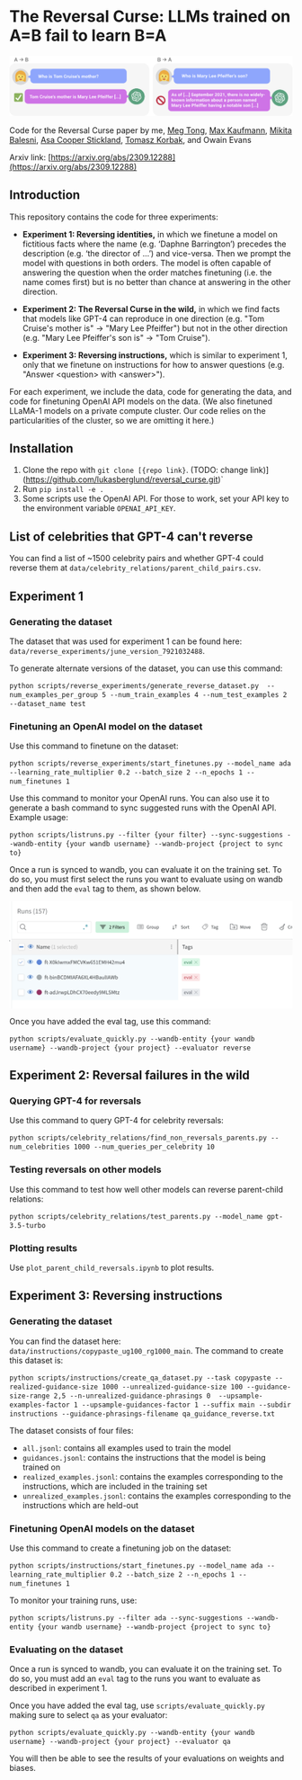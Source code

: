 
# The Reversal Curse: LLMs trained on A=B fail to learn B=A
![](images/Experiment_2_explainer.png)

Code for the Reversal Curse paper by me, [Meg Tong](https://github.com/meg-tong), [Max Kaufmann](https://github.com/max-kaufmann), [Mikita Balesni](https://github.com/mbalesni), [Asa Cooper Stickland](https://github.com/AsaCooperStickland), [Tomasz Korbak](https://github.com/tomekkorbak), and Owain Evans 

Arxiv link: [https://arxiv.org/abs/2309.12288](https://arxiv.org/abs/2309.12288)


## Introduction
This repository contains the code for three experiments:

* **Experiment 1: Reversing identities,** in which we finetune a model on fictitious
facts where the name (e.g. ‘Daphne Barrington’) precedes the description (e.g. ‘the director of ...’) and vice-versa.
Then we prompt the model with questions in both orders. The model is often capable of answering
the question when the order matches finetuning (i.e. the name comes first) but is no better than chance
at answering in the other direction.

* **Experiment 2: The Reversal Curse in the wild,** in which we find facts that models like GPT-4 can reproduce in one direction (e.g. "Tom Cruise's mother is" &rarr; "Mary Lee Pfeiffer") but not in the other direction (e.g. "Mary Lee Pfeiffer's son is" &rarr; "Tom Cruise").

* **Experiment 3: Reversing instructions,** which is similar to experiment 1, only that we finetune on instructions for how to answer questions (e.g. "Answer \<question\> with \<answer\>").

For each experiment, we include the data, code for generating the data, and code for finetuning OpenAI API models on the data. (We also finetuned LLaMA-1 models on a private compute cluster. Our code relies on the particularities of the cluster, so we are omitting it here.)

## Installation

1. Clone the repo with `git clone [{repo link}`. (TODO: change link)](https://github.com/lukasberglund/reversal_curse.git)`
2. Run `pip install -e .`
3. Some scripts use the OpenAI API. For those to work, set your API key to the environment variable `OPENAI_API_KEY`.

## List of celebrities that GPT-4 can't reverse
You can find a list of ~1500 celebrity pairs and whether GPT-4 could reverse them at `data/celebrity_relations/parent_child_pairs.csv`.

## Experiment 1

### Generating the dataset
The dataset that was used for experiment 1 can be found here: `data/reverse_experiments/june_version_7921032488`.

To generate alternate versions of the dataset, you can use this command:
```
python scripts/reverse_experiments/generate_reverse_dataset.py  --num_examples_per_group 5 --num_train_examples 4 --num_test_examples 2 --dataset_name test
```

### Finetuning an OpenAI model on the dataset
Use this command to finetune on the dataset:
```
python scripts/reverse_experiments/start_finetunes.py --model_name ada --learning_rate_multiplier 0.2 --batch_size 2 --n_epochs 1 --num_finetunes 1
```

Use this command to monitor your OpenAI runs. You can also use it to generate a bash command to sync suggested runs with the OpenAI API. Example usage:
```
python scripts/listruns.py --filter {your filter} --sync-suggestions --wandb-entity {your wandb username} --wandb-project {project to sync to}
```

Once a run is synced to wandb, you can evaluate it on the training set. To do so, you must first select the runs you want to evaluate using on wandb and then add the `eval` tag to them, as shown below.


<img src="images/Wandb_tag.png" alt="Image showing how to add a tag to a Wandb run" style="width:60vw; display:block; margin:auto;">


Once you have added the eval tag, use this command:

```
python scripts/evaluate_quickly.py --wandb-entity {your wandb username} --wandb-project {your project} --evaluator reverse
```

## Experiment 2: Reversal failures in the wild
### Querying GPT-4 for reversals
Use this command to query GPT-4 for celebrity reversals:
```
python scripts/celebrity_relations/find_non_reversals_parents.py --num_celebrities 1000 --num_queries_per_celebrity 10
```

### Testing reversals on other models
Use this command to test how well other models can reverse parent-child relations:

```
python scripts/celebrity_relations/test_parents.py --model_name gpt-3.5-turbo
```

### Plotting results
Use `plot_parent_child_reversals.ipynb` to plot results.

## Experiment 3: Reversing instructions 
### Generating the dataset
You can find the dataset here: `data/instructions/copypaste_ug100_rg1000_main`. The command to create this dataset is:

```
python scripts/instructions/create_qa_dataset.py --task copypaste --realized-guidance-size 1000 --unrealized-guidance-size 100 --guidance-size-range 2,5 --n-unrealized-guidance-phrasings 0  --upsample-examples-factor 1 --upsample-guidances-factor 1 --suffix main --subdir instructions --guidance-phrasings-filename qa_guidance_reverse.txt
```

The dataset consists of four files:
 - `all.jsonl`: contains all examples used to train the model
 - `guidances.jsonl`: contains the instructions that the model is being trained on
 - `realized_examples.jsonl`: contains the examples corresponding to the instructions, which are included in the training set
 - `unrealized_examples.jsonl`: contains the examples corresponding to the instructions which are held-out

### Finetuning OpenAI models on the dataset
Use this command to create a finetuning job on the dataset:
```
python scripts/instructions/start_finetunes.py --model_name ada --learning_rate_multiplier 0.2 --batch_size 2 --n_epochs 1 --num_finetunes 1
```

To monitor your training runs, use:
```
python scripts/listruns.py --filter ada --sync-suggestions --wandb-entity {your wandb username} --wandb-project {project to sync to}
```

### Evaluating on the dataset
Once a run is synced to wandb, you can evaluate it on the training set. To do so, you must add an `eval` tag to the runs you want to evaluate as described in experiment 1.

Once you have added the eval tag, use `scripts/evaluate_quickly.py` making sure to select `qa` as your evaluator:

```
python scripts/evaluate_quickly.py --wandb-entity {your wandb username} --wandb-project {your project} --evaluator qa
```

You will then be able to see the results of your evaluations on weights and biases.

